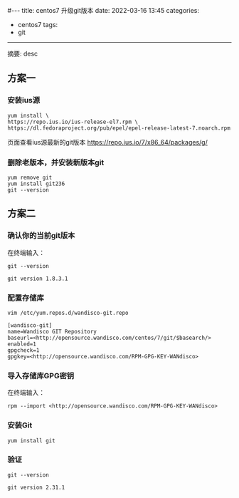 #---
title: centos7 升级git版本
date: 2022-03-16 13:45
categories:
- centos7
tags:
- git
---
  
  
摘要: desc
<!-- more -->


## 方案一
### 安装ius源
```
yum install \
https://repo.ius.io/ius-release-el7.rpm \
https://dl.fedoraproject.org/pub/epel/epel-release-latest-7.noarch.rpm
```

页面查看ius源最新的git版本
https://repo.ius.io/7/x86_64/packages/g/

### 删除老版本，并安装新版本git
```
yum remove git
yum install git236
git --version
```


## 方案二

### 确认你的当前git版本

在终端输入：
```
git --version

git version 1.8.3.1
```


### 配置存储库

```
vim /etc/yum.repos.d/wandisco-git.repo

[wandisco-git]
name=Wandisco GIT Repository
baseurl=<http://opensource.wandisco.com/centos/7/git/$basearch/>
enabled=1
gpgcheck=1
gpgkey=<http://opensource.wandisco.com/RPM-GPG-KEY-WANdisco>
```

### 导入存储库GPG密钥

在终端输入：
```
rpm --import <http://opensource.wandisco.com/RPM-GPG-KEY-WANdisco>
```

### 安装Git

```
yum install git
```

### 验证
```
git --version

git version 2.31.1
```
